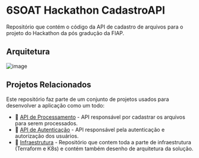 # 6SOAT Hackathon CadastroAPI
Repositório que contém o código da API de cadastro de arquivos para o projeto do Hackathon da pós gradução da FIAP.

## Arquitetura
![image](https://github.com/user-attachments/assets/75f0cce6-2349-468a-9033-c4fe9f3c3b31)

## Projetos Relacionados

Este repositório faz parte de um conjunto de projetos usados para desenvolver a aplicação como um todo:

- 🔗 [API de Processamento](https://github.com/andersonssilveira96/6SOAT-Hackathon-ProcessamentoAPI) - API responsável por cadastrar os arquivos para serem processados.
- 🔗 [API de Autenticação](https://github.com/andersonssilveira96/6SOAT-Hackathon-AuthAPI) - API responsável pela autenticação e autorização dos usuários.
- 🔗 [Infraestrutura](https://github.com/andersonssilveira96/6SOAT-Hackathon-Infraestructure) - Repositório que contem toda a parte de infraestrutura (Terraform e K8s) e contém também desenho de arquitetura da solução.
